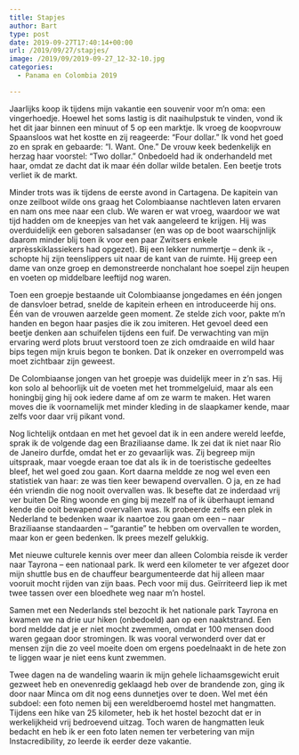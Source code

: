 ```yaml
---
title: Stapjes
author: Bart
type: post
date: 2019-09-27T17:40:14+00:00
url: /2019/09/27/stapjes/
image: /2019/09/2019-09-27_12-32-10.jpg
categories:
  - Panama en Colombia 2019

---
```

Jaarlijks koop ik tijdens mijn vakantie een souvenir voor m&#8217;n oma: een vingerhoedje. Hoewel het soms lastig is dit naaihulpstuk te vinden, vond ik het dit jaar binnen een minuut of 5 op een marktje. Ik vroeg de koopvrouw Spaansloos wat het kostte en zij reageerde: &#8220;Four dollar.&#8221; Ik vond het goed zo en sprak en gebaarde: &#8220;I. Want. One.&#8221; De vrouw keek bedenkelijk en herzag haar voorstel: &#8220;Two dollar.&#8221; Onbedoeld had ik onderhandeld met haar, omdat ze dacht dat ik maar één dollar wilde betalen. Een beetje trots verliet ik de markt.

Minder trots was ik tijdens de eerste avond in Cartagena. De kapitein van onze zeilboot wilde ons graag het Colombiaanse nachtleven laten ervaren en nam ons mee naar een club. We waren er wat vroeg, waardoor we wat tijd hadden om de kneepjes van het vak aangeleerd te krijgen. Hij was overduidelijk een geboren salsadanser (en was op de boot waarschijnlijk daarom minder blij toen ik voor een paar Zwitsers enkele arprèsskiklassiekers had opgezet). Bij een lekker nummertje &#8211; denk ik -, schopte hij zijn teenslippers uit naar de kant van de ruimte. Hij greep een dame van onze groep en demonstreerde nonchalant hoe soepel zijn heupen en voeten op middelbare leeftijd nog waren.

Toen een groepje bestaande uit Colombiaanse jongedames en één jongen de dansvloer betrad, snelde de kapitein erheen en introduceerde hij ons. Één van de vrouwen aarzelde geen moment. Ze stelde zich voor, pakte m&#8217;n handen en begon haar pasjes die ik zou imiteren. Het gevoel deed een beetje denken aan schuifelen tijdens een fuif. De verwachting van mijn ervaring werd plots bruut verstoord toen ze zich omdraaide en wild haar bips tegen mijn kruis begon te bonken. Dat ik onzeker en overrompeld was moet zichtbaar zijn geweest.

De Colombiaanse jongen van het groepje was duidelijk meer in z&#8217;n sas. Hij kon solo al behoorlijk uit de voeten met het trommelgeluid, maar als een honingbij ging hij ook iedere dame af om ze warm te maken. Het waren moves die ik voornamelijk met minder kleding in de slaapkamer kende, maar zelfs voor daar vrij pikant vond.

Nog lichtelijk ontdaan en met het gevoel dat ik in een andere wereld leefde, sprak ik de volgende dag een Braziliaanse dame. Ik zei dat ik niet naar Rio de Janeiro durfde, omdat het er zo gevaarlijk was. Zij begreep mijn uitspraak, maar voegde eraan toe dat als ik in de toeristische gedeeltes bleef, het wel goed zou gaan. Kort daarna meldde ze nog wel even een statistiek van haar: ze was tien keer bewapend overvallen. O ja, en ze had één vriendin die nog nooit overvallen was. Ik besefte dat ze inderdaad vrij ver buiten De Ring woonde en ging bij mezelf na of ik überhaupt iemand kende die ooit bewapend overvallen was. Ik probeerde zelfs een plek in Nederland te bedenken waar ik naartoe zou gaan om een &#8211; naar Braziliaanse standaarden &#8211; &#8220;garantie&#8221; te hebben om overvallen te worden, maar kon er geen bedenken. Ik prees mezelf gelukkig.

Met nieuwe culturele kennis over meer dan alleen Colombia reisde ik verder naar Tayrona &#8211; een nationaal park. Ik werd een kilometer te ver afgezet door mijn shuttle bus en de chauffeur beargumenteerde dat hij alleen maar vooruit mocht rijden van zijn baas. Pech voor mij dus. Geïrriteerd liep ik met twee tassen over een bloedhete weg naar m&#8217;n hostel.

Samen met een Nederlands stel bezocht ik het nationale park Tayrona en kwamen we na drie uur hiken (onbedoeld) aan op een naaktstrand. Een bord meldde dat je er niet mocht zwemmen, omdat er 100 mensen dood waren gegaan door stromingen. Ik was vooral verwonderd over dat er mensen zijn die zo veel moeite doen om ergens poedelnaakt in de hete zon te liggen waar je niet eens kunt zwemmen.

Twee dagen na de wandeling waarin ik mijn gehele lichaamsgewicht eruit gezweet heb en onevenredig geklaagd heb over de brandende zon, ging ik door naar Minca om dit nog eens dunnetjes over te doen. Wel met één subdoel: een foto nemen bij een wereldberoemd hostel met hangmatten. Tijdens een hike van 25 kilometer, heb ik het hostel bezocht dat er in werkelijkheid vrij bedroevend uitzag. Toch waren de hangmatten leuk bedacht en heb ik er een foto laten nemen ter verbetering van mijn Instacredibility, zo leerde ik eerder deze vakantie.
